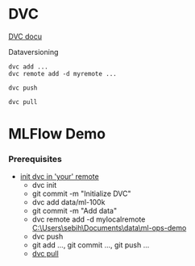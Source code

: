 
# DVC

[DVC docu](https://dvc.org/)

Dataversioning

```
dvc add ...
dvc remote add -d myremote ...

dvc push

dvc pull
```

# MLFlow Demo
### Prerequisites
* [init dvc in 'your' remote](https://dvc.org/doc/start)
  * dvc init
  * git commit -m "Initialize DVC"
  * dvc add data/ml-100k
  * git commit -m "Add data"
  * dvc remote add -d mylocalremote [C:\Users\sebih\Documents\data\ml-ops-demo](https://dvc.org/doc/command-reference/remote/add#supported-storage-types)
  * dvc push
  * git add ..., git commit ..., git push ...
  * [dvc pull](https://dvc.org/doc/start/data-management/data-versioning#retrieving)
